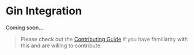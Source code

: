 # Gin Integration

Coming soon...

> Please check out the [Contributing Guide](Contributing.md) if you have familiarity with this and are willing to contribute.
